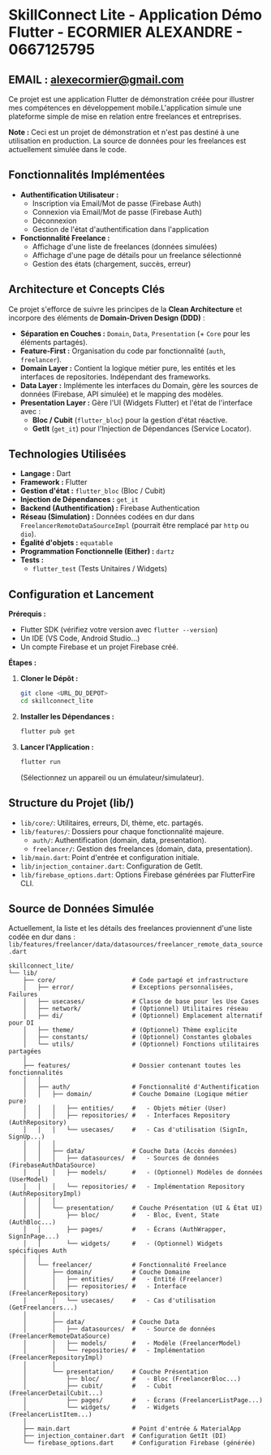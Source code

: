 
# SkillConnect Lite - Application Démo Flutter - ECORMIER ALEXANDRE - 0667125795
## EMAIL : alexecormier@gmail.com

Ce projet est une application Flutter de démonstration créée pour illustrer mes compétences en développement mobile.L'application simule une plateforme simple de mise en relation entre freelances et entreprises.

**Note :** Ceci est un projet de démonstration et n'est pas destiné à une utilisation en production. La source de données pour les freelances est actuellement simulée dans le code.

## Fonctionnalités Implémentées

* **Authentification Utilisateur :**
    * Inscription via Email/Mot de passe (Firebase Auth)
    * Connexion via Email/Mot de passe (Firebase Auth)
    * Déconnexion
    * Gestion de l'état d'authentification dans l'application
* **Fonctionnalité Freelance :**
    * Affichage d'une liste de freelances (données simulées)
    * Affichage d'une page de détails pour un freelance sélectionné
    * Gestion des états (chargement, succès, erreur)

## Architecture et Concepts Clés

Ce projet s'efforce de suivre les principes de la **Clean Architecture** et incorpore des éléments de **Domain-Driven Design (DDD)** :

* **Séparation en Couches :** `Domain`, `Data`, `Presentation` (+ `Core` pour les éléments partagés).
* **Feature-First :** Organisation du code par fonctionnalité (`auth`, `freelancer`).
* **Domain Layer :** Contient la logique métier pure, les entités et les interfaces de repositories. Indépendant des frameworks.
* **Data Layer :** Implémente les interfaces du Domain, gère les sources de données (Firebase, API simulée) et le mapping des modèles.
* **Presentation Layer :** Gère l'UI (Widgets Flutter) et l'état de l'interface avec :
    * **Bloc / Cubit** (`flutter_bloc`) pour la gestion d'état réactive.
    * **GetIt** (`get_it`) pour l'Injection de Dépendances (Service Locator).

## Technologies Utilisées

* **Langage :** Dart
* **Framework :** Flutter
* **Gestion d'état :** `flutter_bloc` (Bloc / Cubit)
* **Injection de Dépendances :** `get_it`
* **Backend (Authentification) :** Firebase Authentication
* **Réseau (Simulation) :** Données codées en dur dans `FreelancerRemoteDataSourceImpl` (pourrait être remplacé par `http` ou `dio`).
* **Égalité d'objets :** `equatable`
* **Programmation Fonctionnelle (Either) :** `dartz`
* **Tests :**
    * `flutter_test` (Tests Unitaires / Widgets)


## Configuration et Lancement

**Prérequis :**

* Flutter SDK (vérifiez votre version avec `flutter --version`)
* Un IDE (VS Code, Android Studio...)
* Un compte Firebase et un projet Firebase créé.

**Étapes :**

1.  **Cloner le Dépôt :**
    ```bash
    git clone <URL_DU_DEPOT>
    cd skillconnect_lite
    ```


3.  **Installer les Dépendances :**
    ```bash
    flutter pub get
    ```

4.  **Lancer l'Application :**
    ```bash
    flutter run
    ```
    (Sélectionnez un appareil ou un émulateur/simulateur).

## Structure du Projet (lib/)

* `lib/core/`: Utilitaires, erreurs, DI, thème, etc. partagés.
* `lib/features/`: Dossiers pour chaque fonctionnalité majeure.
    * `auth/`: Authentification (domain, data, presentation).
    * `freelancer/`: Gestion des freelances (domain, data, presentation).
* `lib/main.dart`: Point d'entrée et configuration initiale.
* `lib/injection_container.dart`: Configuration de GetIt.
* `lib/firebase_options.dart`: Options Firebase générées par FlutterFire CLI.

## Source de Données Simulée

Actuellement, la liste et les détails des freelances proviennent d'une liste codée en dur dans :
`lib/features/freelancer/data/datasources/freelancer_remote_data_source.dart`

```text
skillconnect_lite/
└── lib/
    ├── core/                     # Code partagé et infrastructure
    │   ├── error/                # Exceptions personnalisées, Failures
    │   ├── usecases/             # Classe de base pour les Use Cases
    │   ├── network/              # (Optionnel) Utilitaires réseau
    │   ├── di/                   # (Optionnel) Emplacement alternatif pour DI
    │   ├── theme/                # (Optionnel) Thème explicite
    │   ├── constants/            # (Optionnel) Constantes globales
    │   └── utils/                # (Optionnel) Fonctions utilitaires partagées
    │
    ├── features/                 # Dossier contenant toutes les fonctionnalités
    │   │
    │   ├── auth/                 # Fonctionnalité d'Authentification
    │   │   ├── domain/           # Couche Domaine (Logique métier pure)
    │   │   │   ├── entities/     #   - Objets métier (User)
    │   │   │   ├── repositories/ #   - Interfaces Repository (AuthRepository)
    │   │   │   └── usecases/     #   - Cas d'utilisation (SignIn, SignUp...)
    │   │   │
    │   │   ├── data/             # Couche Data (Accès données)
    │   │   │   ├── datasources/  #   - Sources de données (FirebaseAuthDataSource)
    │   │   │   ├── models/       #   - (Optionnel) Modèles de données (UserModel)
    │   │   │   └── repositories/ #   - Implémentation Repository (AuthRepositoryImpl)
    │   │   │
    │   │   └── presentation/     # Couche Présentation (UI & État UI)
    │   │       ├── bloc/         #   - Bloc, Event, State (AuthBloc...)
    │   │       ├── pages/        #   - Écrans (AuthWrapper, SignInPage...)
    │   │       └── widgets/      #   - (Optionnel) Widgets spécifiques Auth
    │   │
    │   └── freelancer/           # Fonctionnalité Freelance
    │       ├── domain/           # Couche Domaine
    │       │   ├── entities/     #   - Entité (Freelancer)
    │       │   ├── repositories/ #   - Interface (FreelancerRepository)
    │       │   └── usecases/     #   - Cas d'utilisation (GetFreelancers...)
    │       │
    │       ├── data/             # Couche Data
    │       │   ├── datasources/  #   - Source de données (FreelancerRemoteDataSource)
    │       │   ├── models/       #   - Modèle (FreelancerModel)
    │       │   └── repositories/ #   - Implémentation (FreelancerRepositoryImpl)
    │       │
    │       └── presentation/     # Couche Présentation
    │           ├── bloc/         #   - Bloc (FreelancerBloc...)
    │           ├── cubit/        #   - Cubit (FreelancerDetailCubit...)
    │           ├── pages/        #   - Écrans (FreelancerListPage...)
    │           └── widgets/      #   - Widgets (FreelancerListItem...)
    │
    ├── main.dart                 # Point d'entrée & MaterialApp
    ├── injection_container.dart  # Configuration GetIt (DI)
    └── firebase_options.dart     # Configuration Firebase (générée)